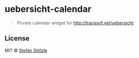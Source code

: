 # uebersicht-calendar

> Private calendar widget for http://tracesof.net/uebersicht

## License

MIT © [Stefan Stölzle](https://github.com/stoe)
